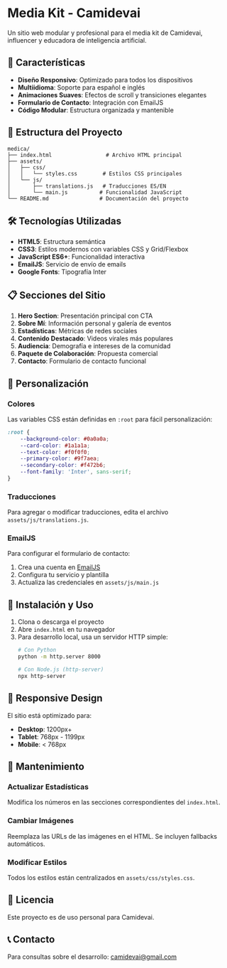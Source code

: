 # Media Kit - Camidevai

Un sitio web modular y profesional para el media kit de Camidevai, influencer y educadora de inteligencia artificial.

## 🚀 Características

- **Diseño Responsivo**: Optimizado para todos los dispositivos
- **Multiidioma**: Soporte para español e inglés
- **Animaciones Suaves**: Efectos de scroll y transiciones elegantes
- **Formulario de Contacto**: Integración con EmailJS
- **Código Modular**: Estructura organizada y mantenible

## 📁 Estructura del Proyecto

```
medica/
├── index.html                 # Archivo HTML principal
├── assets/
│   ├── css/
│   │   └── styles.css        # Estilos CSS principales
│   └── js/
│       ├── translations.js   # Traducciones ES/EN
│       └── main.js          # Funcionalidad JavaScript
└── README.md                # Documentación del proyecto
```

## 🛠️ Tecnologías Utilizadas

- **HTML5**: Estructura semántica
- **CSS3**: Estilos modernos con variables CSS y Grid/Flexbox
- **JavaScript ES6+**: Funcionalidad interactiva
- **EmailJS**: Servicio de envío de emails
- **Google Fonts**: Tipografía Inter

## 📋 Secciones del Sitio

1. **Hero Section**: Presentación principal con CTA
2. **Sobre Mí**: Información personal y galería de eventos
3. **Estadísticas**: Métricas de redes sociales
4. **Contenido Destacado**: Videos virales más populares
5. **Audiencia**: Demografía e intereses de la comunidad
6. **Paquete de Colaboración**: Propuesta comercial
7. **Contacto**: Formulario de contacto funcional

## 🎨 Personalización

### Colores
Las variables CSS están definidas en `:root` para fácil personalización:

```css
:root {
    --background-color: #0a0a0a;
    --card-color: #1a1a1a;
    --text-color: #f0f0f0;
    --primary-color: #9f7aea;
    --secondary-color: #f472b6;
    --font-family: 'Inter', sans-serif;
}
```

### Traducciones
Para agregar o modificar traducciones, edita el archivo `assets/js/translations.js`.

### EmailJS
Para configurar el formulario de contacto:
1. Crea una cuenta en [EmailJS](https://www.emailjs.com/)
2. Configura tu servicio y plantilla
3. Actualiza las credenciales en `assets/js/main.js`

## 🚀 Instalación y Uso

1. Clona o descarga el proyecto
2. Abre `index.html` en tu navegador
3. Para desarrollo local, usa un servidor HTTP simple:
   ```bash
   # Con Python
   python -m http.server 8000
   
   # Con Node.js (http-server)
   npx http-server
   ```

## 📱 Responsive Design

El sitio está optimizado para:
- **Desktop**: 1200px+
- **Tablet**: 768px - 1199px
- **Mobile**: < 768px

## 🔧 Mantenimiento

### Actualizar Estadísticas
Modifica los números en las secciones correspondientes del `index.html`.

### Cambiar Imágenes
Reemplaza las URLs de las imágenes en el HTML. Se incluyen fallbacks automáticos.

### Modificar Estilos
Todos los estilos están centralizados en `assets/css/styles.css`.

## 📄 Licencia

Este proyecto es de uso personal para Camidevai.

## 📞 Contacto

Para consultas sobre el desarrollo: [camidevai@gmail.com](mailto:camidevai@gmail.com)
